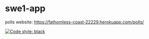 # swe1-app

polls website: https://fathomless-coast-22229.herokuapp.com/polls/

[![Code style: black](https://img.shields.io/badge/code%20style-black-000000.svg)](https://github.com/psf/black)

